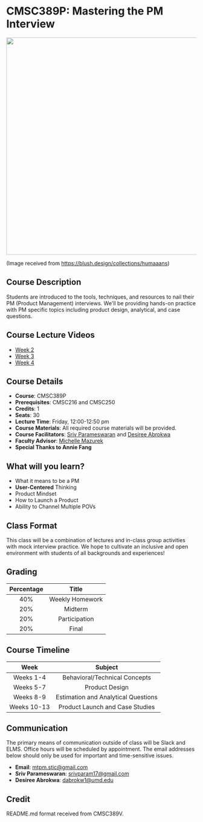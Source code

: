 # CMSC389P: Mastering the PM Interview
<p align="center">
  <img width="610" height="575" src="https://blush.ly/o-QcwIQ3E/p">
</p>

(Image received from https://blush.design/collections/humaaans)

## Course Description
Students are introduced to the tools, techniques, and resources to nail their PM (Product Management) interviews. We'll be providing hands-on practice with PM specific topics including product design, analytical, and case questions.

## Course Lecture Videos
- [Week 2](https://drive.google.com/file/d/13MIzc7YcULavce9cqyBjim5P2o4n9ymW/view?usp=sharing)
- [Week 3](https://drive.google.com/file/d/1FiE2vwQ2c02lcvC_34VZqzsnzS1ERFsT/view?usp=sharing)
- [Week 4](https://drive.google.com/file/d/1uBM9dxbN4A4YVDGU_cuLGDcBpprj5D_K/view?usp=sharing)


## Course Details
- **Course**: CMSC389P
- **Prerequisites**: CMSC216 and CMSC250
- **Credits**: 1
- **Seats**: 30
- **Lecture Time**: Friday, 12:00-12:50 pm
- **Course Materials**: All required course materials will be provided.
- **Course Facilitators**: [Sriv Parameswaran](https://www.linkedin.com/in/srivarshini-p/) and [Desiree Abrokwa](https://www.linkedin.com/in/desiree-abrokwa-173b88148)
- **Faculty Advisor**: [Michelle Mazurek](http://users.umiacs.umd.edu/~mmazurek/)
- **Special Thanks to Annie Fang**

## What will you learn?
- What it means to be a PM
- **User-Centered** Thinking
- Product Mindset
- How to Launch a Product
- Ability to Channel Multiple POVs

## Class Format
This class will be a combination of lectures and in-class group activities with mock interview practice. We hope to cultivate an inclusive and open environment with students of all backgrounds and experiences!

## Grading
| Percentage | Title 
|:----:|:----:|
| 40% | Weekly Homework 
| 20% | Midterm 
| 20% | Participation
| 20% | Final

## Course Timeline
| Week | Subject 
|:----:|:----:|
| Weeks 1-4 | Behavioral/Technical Concepts
| Weeks 5-7 | Product Design
| Weeks 8-9 | Estimation and Analytical Questions
| Weeks 10-13 | Product Launch and Case Studies

## Communication
The primary means of communication outside of class will be Slack and ELMS. Office hours will be scheduled by appointment. The email addresses below should only be used for important and time-sensitive issues.

- **Email**: mtpm.stic@gmail.com
- **Sriv Parameswaran**: srivparam17@gmail.com
- **Desiree Abrokwa**: dabrokw1@umd.edu

## Credit
README.md format received from CMSC389V.



